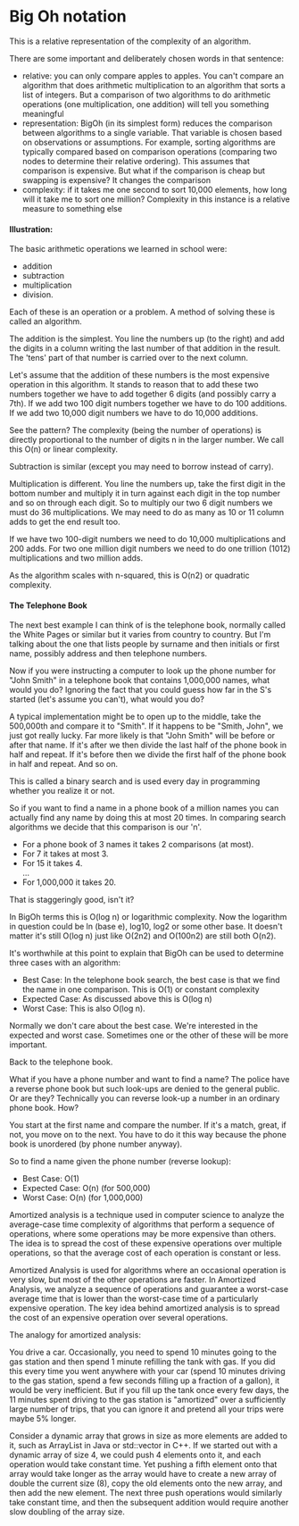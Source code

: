 <h1>Big Oh notation</h1>

This is a relative representation of the complexity of an algorithm.

There are some important and deliberately chosen words in that sentence:
<ul>
<li>relative: you can only compare apples to apples. You can't compare an algorithm that does arithmetic multiplication to an algorithm that sorts a list of integers. But a comparison of two algorithms to do arithmetic operations (one multiplication, one addition) will tell you something meaningful</li>
<li>representation: BigOh (in its simplest form) reduces the comparison between algorithms to a single variable. That variable is chosen based on observations or assumptions. For example, sorting algorithms are typically compared based on comparison operations (comparing two nodes to determine their relative ordering). This assumes that comparison is expensive. But what if the comparison is cheap but swapping is expensive? It changes the comparison</li>
<li>complexity: if it takes me one second to sort 10,000 elements, how long will it take me to sort one million? Complexity in this instance is a relative measure to something else</li>
</ul>


<h4>Illustration:</h4>

The basic arithmetic operations we learned in school were:
<ul>
<li>addition</li>
<li>subtraction</li>
<li>multiplication</li>
<li>division.</li>
</ul>

Each of these is an operation or a problem. A method of solving these is called an algorithm.

The addition is the simplest. You line the numbers up (to the right) and add the digits in a column writing the last number of that addition in the result. The 'tens' part of that number is carried over to the next column.

Let's assume that the addition of these numbers is the most expensive operation in this algorithm. It stands to reason that to add these two numbers together we have to add together 6 digits (and possibly carry a 7th). If we add two 100 digit numbers together we have to do 100 additions. If we add two 10,000 digit numbers we have to do 10,000 additions.

See the pattern? The complexity (being the number of operations) is directly proportional to the number of digits n in the larger number. We call this O(n) or linear complexity.

Subtraction is similar (except you may need to borrow instead of carry).

Multiplication is different. You line the numbers up, take the first digit in the bottom number and multiply it in turn against each digit in the top number and so on through each digit. So to multiply our two 6 digit numbers we must do 36 multiplications. We may need to do as many as 10 or 11 column adds to get the end result too.

If we have two 100-digit numbers we need to do 10,000 multiplications and 200 adds. For two one million digit numbers we need to do one trillion (1012) multiplications and two million adds.

As the algorithm scales with n-squared, this is O(n2) or quadratic complexity.

<h4>The Telephone Book</h4>

The next best example I can think of is the telephone book, normally called the White Pages or similar but it varies from country to country. But I'm talking about the one that lists people by surname and then initials or first name, possibly address and then telephone numbers.

Now if you were instructing a computer to look up the phone number for "John Smith" in a telephone book that contains 1,000,000 names, what would you do? Ignoring the fact that you could guess how far in the S's started (let's assume you can't), what would you do?

A typical implementation might be to open up to the middle, take the 500,000th and compare it to "Smith". If it happens to be "Smith, John", we just got really lucky. Far more likely is that "John Smith" will be before or after that name. If it's after we then divide the last half of the phone book in half and repeat. If it's before then we divide the first half of the phone book in half and repeat. And so on.

This is called a binary search and is used every day in programming whether you realize it or not.

So if you want to find a name in a phone book of a million names you can actually find any name by doing this at most 20 times. In comparing search algorithms we decide that this comparison is our 'n'.
<ul>
<li>For a phone book of 3 names it takes 2 comparisons (at most).</li>
<li>For 7 it takes at most 3.</li>
<li>For 15 it takes 4.</li>
…
<li>For 1,000,000 it takes 20.</li>
</ul>
That is staggeringly good, isn't it?

In BigOh terms this is O(log n) or logarithmic complexity. Now the logarithm in question could be ln (base e), log10, log2 or some other base. It doesn't matter it's still O(log n) just like O(2n2) and O(100n2) are still both O(n2).

It's worthwhile at this point to explain that BigOh can be used to determine three cases with an algorithm:
<ul>
<li>Best Case: In the telephone book search, the best case is that we find the name in one comparison. This is O(1) or constant complexity</li>
<li>Expected Case: As discussed above this is O(log n)</li>
<li>Worst Case: This is also O(log n).</li>
</ul>
Normally we don't care about the best case. We're interested in the expected and worst case. Sometimes one or the other of these will be more important.

Back to the telephone book.

What if you have a phone number and want to find a name? The police have a reverse phone book but such look-ups are denied to the general public. Or are they? Technically you can reverse look-up a number in an ordinary phone book. How?

You start at the first name and compare the number. If it's a match, great, if not, you move on to the next. You have to do it this way because the phone book is unordered (by phone number anyway).

So to find a name given the phone number (reverse lookup):
<ul>
<li>Best Case: O(1)</li>
<li>Expected Case: O(n) (for 500,000)</li>
<li>Worst Case: O(n) (for 1,000,000)</li>
</ul>
Amortized analysis is a technique used in computer science to analyze the average-case time complexity of algorithms that perform a sequence of operations, where some operations may be more expensive than others. The idea is to spread the cost of these expensive operations over multiple operations, so that the average cost of each operation is constant or less.

Amortized Analysis is used for algorithms where an occasional operation is very slow, but most of the other operations are faster. In Amortized Analysis, we analyze a sequence of operations and guarantee a worst-case average time that is lower than the worst-case time of a particularly expensive operation.
The key idea behind amortized analysis is to spread the cost of an expensive operation over several operations.

The analogy for amortized analysis:

You drive a car. Occasionally, you need to spend 10 minutes going to the gas station and then spend 1 minute refilling the tank with gas. If you did this every time you went anywhere with your car (spend 10 minutes driving to the gas station, spend a few seconds filling up a fraction of a gallon), it would be very inefficient. But if you fill up the tank once every few days, the 11 minutes spent driving to the gas station is "amortized" over a sufficiently large number of trips, that you can ignore it and pretend all your trips were maybe 5% longer.

Consider a dynamic array that grows in size as more elements are added to it, such as ArrayList in Java or std::vector in C++. If we started out with a dynamic array of size 4, we could push 4 elements onto it, and each operation would take constant time. Yet pushing a fifth element onto that array would take longer as the array would have to create a new array of double the current size (8), copy the old elements onto the new array, and then add the new element. The next three push operations would similarly take constant time, and then the subsequent addition would require another slow doubling of the array size.